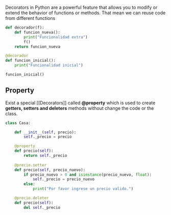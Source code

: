 Decorators in Python are a powerful feature that allows you to modify or extend the behavior of functions or methods. That mean we can reuse code from different functions 

```python
def decorador(f):
    def funcion_nueva():
        print("Funcionalidad extra")
        f()
    return funcion_nueva

@decorador
def funcion_inicial():
    print("Funcionalidad inicial")

funcion_inicial()
```


## Property 
Exist a special [[Decorators]] called **@property** which is used to create **getters, setters and deleters** methods without change the code or the class.

```python
class Casa:

	def __init__(self, precio):
		self._precio = precio

	@property
	def precio(self):
		return self._precio
	
	@precio.setter
	def precio(self, precio_nuevo):
		if precio_nuevo > 0 and isinstance(precio_nuevo, float):
			self._precio = precio_nuevo
		else:
			print("Por favor ingrese un precio valido.")

	@precio.deleter
	def precio(self):
		del self._precio
```